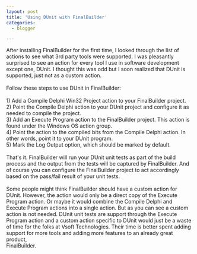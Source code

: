 ```yaml
---
layout: post
title: 'Using DUnit with FinalBuilder'
categories:
  - blogger

---
```


After installing FinalBuilder for the first time, I looked through the list of actions to see what 3rd party tools were supported.  I was pleasantly surprised to see an action for every tool I use in software development except one, DUnit.  I thought this was odd but I soon realized that DUnit is supported, just not as a custom action.<br /><br />Follow these steps to use DUnit in FinalBuilder:<br /><br />1) Add a Compile Delphi Win32 Project action to your FinalBuilder project.<br />2) Point the Compile Delphi action to your DUnit project and configure it as needed to compile the project.<br />3) Add an Execute Program action to the FinalBuilder project.  This action is found under the Windows OS action group.<br />4) Point the action to the compiled bits from the Compile Delphi action.  In other words, point it to your DUnit program.<br />5) Mark the Log Output option, which should be marked by default.<br /><br />That's it.  FinalBuilder will run your DUnit unit tests as part of the build process and the output from the tests will be captured by FinalBuilder.  And of course you can configure the FinalBuilder project to act accordingly based on the pass/fail result of your unit tests.<br /><br />Some people might think FinalBuilder should have a custom action for DUnit.  However, the action would only be a direct copy of the Execute Program action.  Or maybe it would combine the Compile Delphi and Execute Program actions into a single action.  But as you can see a custom action is not needed.  DUnit unit tests are support through the Execute Program action and a custom action specific to DUnit would just be a waste of time for the folks at Vsoft Technologies.  Their time is better spent adding support for more tools and adding more features to an already great product,<br />FinalBuilder.
